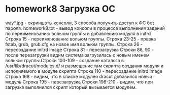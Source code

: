 # homework8 Загрузка ОС
way*.jpg - скриншоты консоли, 3 способа получить доступ к ФС без пароля.
homework8.txt - вывод консоли в процессе выполнения заданий по переименованию вольюм группы и добавлению модуля в initrd
Строка 15 - переименование вольюм группы.
Строка 23-25 - правка fstab, grub, grub.cfg на новое имя вольюм группы.
Строка 26 - пересоздание initrd image
Строка 81 - перезагрузка
Строки 86, 90 - после перезагрузки видим система загрузилась с новым именем вольюм группы
Строки 100-109 - создание каталога в /usr/lib/dracut/modules.d/ и размещение там скрипта создания модуля и исполняемого в модуле скрипта
Строка 110 - пересоздание initrd image
Строка 168 - видим, что в списке модулей dracut добавился новый модуль
Строка 195 - перезагрузка
Строки 196-210 - видим, что при загрузке выполнился скрипт который вызывается модулем.
